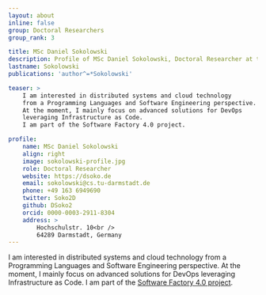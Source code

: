 ```yaml
---
layout: about
inline: false
group: Doctoral Researchers
group_rank: 3

title: MSc Daniel Sokolowski
description: Profile of MSc Daniel Sokolowski, Doctoral Researcher at the Programming Group.
lastname: Sokolowski
publications: 'author^=*Sokolowski'

teaser: >
    I am interested in distributed systems and cloud technology
    from a Programming Languages and Software Engineering perspective.
    At the moment, I mainly focus on advanced solutions for DevOps
    leveraging Infrastructure as Code.
    I am part of the Software Factory 4.0 project.

profile:
    name: MSc Daniel Sokolowski
    align: right
    image: sokolowski-profile.jpg
    role: Doctoral Researcher
    website: https://dsoko.de
    email: sokolowski@cs.tu-darmstadt.de
    phone: +49 163 6949690
    twitter: Soko2D
    github: DSoko2
    orcid: 0000-0003-2911-8304
    address: >
        Hochschulstr. 10<br />
        64289 Darmstadt, Germany
---
```


I am interested in distributed systems and cloud technology
from a Programming Languages and Software Engineering perspective.
At the moment, I mainly focus on advanced solutions for DevOps
leveraging Infrastructure as Code.
I am part of the [Software Factory 4.0 project](https://www.software-factory-4-0.de/).

